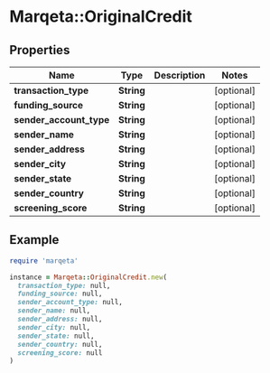 # Marqeta::OriginalCredit

## Properties

| Name | Type | Description | Notes |
| ---- | ---- | ----------- | ----- |
| **transaction_type** | **String** |  | [optional] |
| **funding_source** | **String** |  | [optional] |
| **sender_account_type** | **String** |  | [optional] |
| **sender_name** | **String** |  | [optional] |
| **sender_address** | **String** |  | [optional] |
| **sender_city** | **String** |  | [optional] |
| **sender_state** | **String** |  | [optional] |
| **sender_country** | **String** |  | [optional] |
| **screening_score** | **String** |  | [optional] |

## Example

```ruby
require 'marqeta'

instance = Marqeta::OriginalCredit.new(
  transaction_type: null,
  funding_source: null,
  sender_account_type: null,
  sender_name: null,
  sender_address: null,
  sender_city: null,
  sender_state: null,
  sender_country: null,
  screening_score: null
)
```

